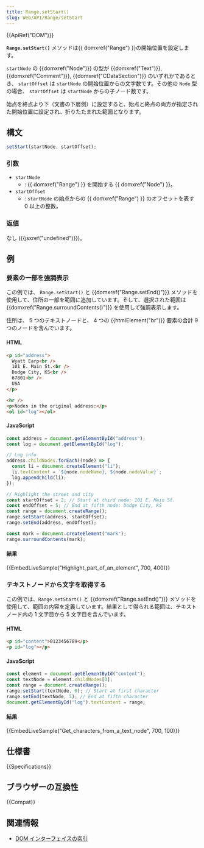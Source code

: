 ```yaml
---
title: Range.setStart()
slug: Web/API/Range/setStart
---
```


{{ApiRef("DOM")}}

**`Range.setStart()`** メソッドは{{ domxref("Range") }}の開始位置を設定します。

`startNode` の {{domxref("Node")}} の型が {{domxref("Text")}}, {{domxref("Comment")}}, {{domxref("CDataSection")}} のいずれかであるとき、 `startOffset` は `startNode` の開始位置からの文字数です。その他の `Node` 型の場合、 `startOffset` は `startNode` からの子ノード数です。

始点を終点より下（文書の下層側）に設定すると、始点と終点の両方が指定された開始位置に設定され、折りたたまれた範囲となります。

## 構文

```js
setStart(startNode, startOffset);
```

### 引数

- `startNode`
  - : {{ domxref("Range") }} を開始する {{ domxref("Node") }}。
- `startOffset`
  - : `startNode` の始点からの {{ domxref("Range") }} のオフセットを表す 0 以上の整数。

### 返値

なし ({{jsxref("undefined")}})。

## 例

### 要素の一部を強調表示

この例では、 `Range.setStart()` と {{domxref("Range.setEnd()")}} メソッドを使用して、住所の一部を範囲に追加しています。そして、選択された範囲は {{domxref("Range.surroundContents()")}} を使用して強調表示します。

住所は、 5 つのテキストノードと、 4 つの {{htmlElement("br")}} 要素の合計 9 つのノードを含んでいます。

#### HTML

```html
<p id="address">
  Wyatt Earp<br />
  101 E. Main St.<br />
  Dodge City, KS<br />
  67801<br />
  USA
</p>

<hr />
<p>Nodes in the original address:</p>
<ol id="log"></ol>
```

#### JavaScript

```js
const address = document.getElementById("address");
const log = document.getElementById("log");

// Log info
address.childNodes.forEach((node) => {
  const li = document.createElement("li");
  li.textContent = `${node.nodeName}, ${node.nodeValue}`;
  log.appendChild(li);
});

// Highlight the street and city
const startOffset = 2; // Start at third node: 101 E. Main St.
const endOffset = 5; // End at fifth node: Dodge City, KS
const range = document.createRange();
range.setStart(address, startOffset);
range.setEnd(address, endOffset);

const mark = document.createElement("mark");
range.surroundContents(mark);
```

#### 結果

{{EmbedLiveSample("Highlight_part_of_an_element", 700, 400)}}

### テキストノードから文字を取得する

この例では、`Range.setStart()` と {{domxref("Range.setEnd()")}} メソッドを使用して、範囲の内容を定義しています。結果として得られる範囲は、テキストノード内の 1 文字目から 5 文字目を含んでいます。

#### HTML

```html
<p id="content">0123456789</p>
<p id="log"></p>
```

#### JavaScript

```js
const element = document.getElementById("content");
const textNode = element.childNodes[0];
const range = document.createRange();
range.setStart(textNode, 0); // Start at first character
range.setEnd(textNode, 5); // End at fifth character
document.getElementById("log").textContent = range;
```

#### 結果

{{EmbedLiveSample("Get_characters_from_a_text_node", 700, 100)}}

## 仕様書

{{Specifications}}

## ブラウザーの互換性

{{Compat}}

## 関連情報

- [DOM インターフェイスの索引](/ja/docs/Web/API/Document_Object_Model)
